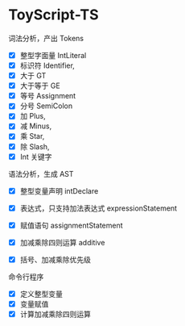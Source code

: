 # ToyScript-TS
词法分析，产出 Tokens
- [x] 整型字面量 IntLiteral
- [x] 标识符 Identifier,
- [x] 大于 GT
- [x] 大于等于 GE
- [x] 等号 Assignment
- [x] 分号 SemiColon
- [x] 加 Plus,
- [x] 减 Minus,
- [x] 乘 Star,
- [x] 除 Slash,
- [x] Int 关键字
  
语法分析，生成 AST

- [x] 整型变量声明 intDeclare
- [x] 表达式，只支持加法表达式 expressionStatement
- [x] 赋值语句 assignmentStatement
- [x] 加减乘除四则运算 additive
- [x] 括号、加减乘除优先级 


命令行程序

- [x] 定义整型变量
- [x] 变量赋值
- [x] 计算加减乘除四则运算
